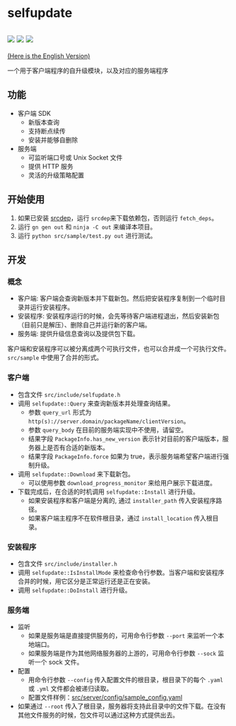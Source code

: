 # selfupdate

![](https://github.com/Streamlet/selfupdate/actions/workflows/windows.yml/badge.svg) ![](https://github.com/Streamlet/selfupdate/actions/workflows/linux.yml/badge.svg) ![](https://github.com/Streamlet/selfupdate/actions/workflows/macos.yml/badge.svg)
---
[(Here is the English Version)](README.md)

一个用于客户端程序的自升级模块，以及对应的服务端程序

## 功能

* 客户端 SDK
  * 新版本查询
  * 支持断点续传
  * 安装并能够自删除
* 服务端
  * 可监听端口号或 Unix Socket 文件
  * 提供 HTTP 服务
  * 灵活的升级策略配置

## 开始使用

1. 如果已安装 [srcdep](https://github.com/Streamlet/srcdep)，运行 `srcdep`来下载依赖包，否则运行 `fetch_deps`。
2. 运行 `gn gen out` 和 `ninja -C out` 来编译本项目。
3. 运行 `python src/sample/test.py out` 进行测试。

## 开发

### 概念

* 客户端: 客户端会查询新版本并下载新包。然后把安装程序复制到一个临时目录并运行安装程序。
* 安装程序: 安装程序运行的时候，会先等待客户端进程退出，然后安装新包（目前只是解压）、删除自己并运行新的客户端。
* 服务端: 提供升级信息查询以及提供包下载。

客户端和安装程序可以被分离成两个可执行文件，也可以合并成一个可执行文件。`src/sample` 中使用了合并的形式。

### 客户端

* 包含文件 `src/include/selfupdate.h`
* 调用 `selfupdate::Query` 来查询新版本并处理查询结果。
  * 参数 `query_url` 形式为 `http(s)://server.domain/packageName/clientVersion`。
  * 参数 `query_body` 在目前的服务端实现中不使用，请留空。
  * 结果字段 `PackageInfo.has_new_version` 表示针对目前的客户端版本，服务器上是否有合适的新版本。
  * 结果字段 `PackageInfo.force` 如果为 true，表示服务端希望客户端进行强制升级。
* 调用 `selfupdate::Download` 来下载新包。
  * 可以使用参数 `download_progress_monitor` 来给用户展示下载进度。
* 下载完成后，在合适的时机调用 `selfupdate::Install` 进行升级。
  * 如果安装程序和客户端是分离的, 通过 `installer_path` 传入安装程序路径。
  * 如果客户端主程序不在软件根目录，通过 `install_location` 传入根目录。

### 安装程序

* 包含文件 `src/include/installer.h`
* 调用 `selfupdate::IsInstallMode` 来检查命令行参数。当客户端和安装程序合并的时候，用它区分是正常运行还是正在安装。
* 调用 `selfupdate::DoInstall` 进行升级。

### 服务端

* 监听
  * 如果是服务端是直接提供服务的，可用命令行参数 `--port` 来监听一个本地端口。
  * 如果服务端是作为其他网络服务器的上游的，可用命令行参数 `--sock` 监听一个 sock 文件。
* 配置
  * 用命令行参数 `--config` 传入配置文件的根目录，根目录下的每个 `.yaml` 或 `.yml` 文件都会被递归读取。
  * 配置文件样例：[src/server/config/sample_config.yaml](src/server/config/sample_config.yaml)
* 如果通过 `--root` 传入了根目录，服务器将支持此目录中的文件下载。在没有其他文件服务的时候，包文件可以通过这种方式提供出去。
